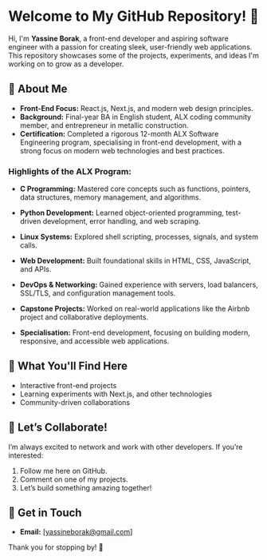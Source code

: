 # Welcome to My GitHub Repository! 👋

Hi, I'm **Yassine Borak**, a front-end developer and aspiring software engineer with a passion for creating sleek, user-friendly web applications. This repository showcases some of the projects, experiments, and ideas I'm working on to grow as a developer.

## 🌟 About Me

- **Front-End Focus:** React.js, Next.js, and modern web design principles.
- **Background:** Final-year BA in English student, ALX coding community member, and entrepreneur in metallic construction.
- **Certification:** Completed a rigorous 12-month ALX Software Engineering program, specialising in front-end development, with a strong focus on modern web technologies and best practices.

### Highlights of the ALX Program:
- **C Programming:** Mastered core concepts such as functions, pointers, data structures, memory management, and algorithms.
- **Python Development:** Learned object-oriented programming, test-driven development, error handling, and web scraping.
- **Linux Systems:** Explored shell scripting, processes, signals, and system calls.
- **Web Development:** Built foundational skills in HTML, CSS, JavaScript, and APIs.
- **DevOps & Networking:** Gained experience with servers, load balancers, SSL/TLS, and configuration management tools.
- **Capstone Projects:** Worked on real-world applications like the Airbnb project and collaborative deployments.

- **Specialisation:** Front-end development, focusing on building modern, responsive, and accessible web applications.

## 🚀 What You'll Find Here

- Interactive front-end projects
- Learning experiments with Next.js, and other technologies
- Community-driven collaborations

## 🤝 Let’s Collaborate!

I’m always excited to network and work with other developers. If you’re interested:

1. Follow me here on GitHub.
2. Comment on one of my projects.
3. Let’s build something amazing together!

## 📩 Get in Touch

- **Email:** [yassineborak@gmail.com]

Thank you for stopping by! 🌟

